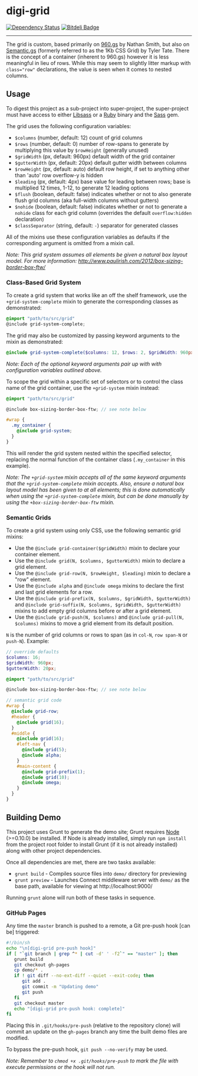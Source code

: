 digi-grid
=========

[![Dependency Status](https://david-dm.org/digitaljhelms/digi-grid.png)](https://david-dm.org/digitaljhelms/digi-grid "David Badge")
[![Bitdeli Badge](https://d2weczhvl823v0.cloudfront.net/digitaljhelms/digi-grid/trend.png)](https://bitdeli.com/free "Bitdeli Badge")

---

The grid is custom, based primarily on [960.gs](http://960.gs/) by Nathan Smith, but also on [Semantic.gs](http://semantic.gs/) (formerly referred to as the 1Kb CSS Grid) by Tyler Tate. There is the concept of a container (inherent to 960.gs) however it is less meaningful in lieu of rows. While this may seem to slightly litter markup with `class="row"` declarations, the value is seen when it comes to nested columns.

## Usage

To digest this project as a sub-project into super-project, the super-project must have access to either [Libsass](http://libsass.org/) or a [Ruby](https://www.ruby-lang.org/en/) binary and the [Sass](http://sass-lang.com/) gem.

The grid uses the following configuration variables:

* `$columns` (number, default: 12) count of grid columns
* `$rows` (number, default: 0) number of row-spans to generate by multiplying this value by `$rowHeight` (generally unused)
* `$gridWidth` (px, default: 960px) default width of the grid container
* `$gutterWidth` (px, default: 20px) default gutter width between columns
* `$rowHeight` (px, default: auto) default row height, if set to anything other than 'auto' row overflow-y is hidden
* `$leading` (px, default: 4px) base value for leading between rows; base is multiplied 12 times, 1-12, to generate 12 leading options
* `$flush` (boolean, default: false) indicates whether or not to also generate flush grid columns (aka full-width columns without gutters)
* `$nohide` (boolean, default: false) indicates whether or not to generate a `nohide` class for each grid column (overrides the default `overflow:hidden` declaration)
* `$classSeparator` (string, default: `-`) separator for generated classes

All of the mixins use these configuration variables as defaults if the corresponding argument is omitted from a mixin call.

*Note: This grid system assumes all elements be given a natural box layout model. For more information: http://www.paulirish.com/2012/box-sizing-border-box-ftw/*

### Class-Based Grid System

To create a grid system that works like an off the shelf framework, use the `+grid-system-complete` mixin to generate the corresponding classes as demonstrated:

```scss
@import "path/to/src/grid"
@include grid-system-complete;
```

The grid may also be customized by passing keyword arguments to the mixin as demonstrated:

```scss
@include grid-system-complete($columns: 12, $rows: 2, $gridWidth: 960px, $gutterWidth: 20px, $rowHeight: 100px, $leading: 10px, $flush: true);
```

*Note: Each of the optional keyword arguments pair up with with configuration variables outlined above.*

To scope the grid within a specific set of selectors or to control the class name of the grid container, use the `+grid-system` mixin instead:

```scss
@import "path/to/src/grid"

@include box-sizing-border-box-ftw; // see note below

#wrap {
  .my_container {
    @include grid-system;
  }
}
```

This will render the grid system nested within the specified selector, replacing the normal function of the container class (`.my_container` in this example).

*Note: The `+grid-system` mixin accepts all of the same keyword arguments that the `+grid-system-complete` mixin accepts. Also, ensure a natural box layout model has been given to at all elements; this is done automatically when using the `+grid-system-complete` mixin, but can be done manually by using the `+box-sizing-border-box-ftw` mixin.*

### Semantic Grids

To create a grid system using only CSS, use the following semantic grid mixins:

* Use the `@include grid-container($gridWidth)` mixin to declare your container element.
* Use the `@include grid(N, $columns, $gutterWidth)` mixin to declare a grid element.
* Use the `@include grid-row(N, $rowHeight, $leading)` mixin to declare a "row" element.
* Use the `@include alpha` and `@include omega` mixins to declare the first and last grid elements for a row.
* Use the `@include grid-prefix(N, $columns, $gridWidth, $gutterWidth)` and `@include grid-suffix(N, $columns, $gridWidth, $gutterWidth)`
 mixins to add empty grid columns before or after a grid element.
* Use the `@include grid-push(N, $columns)` and `@include grid-pull(N, $columns)` mixins to move a grid element from its default position.

`N` is the number of grid columns or rows to span (as in `col-N`, `row span-N` or `push-N`). Example:

```scss
// override defaults
$columns: 16;
$gridWidth: 960px;
$gutterWidth: 20px;

@import "path/to/src/grid"

@include box-sizing-border-box-ftw; // see note below

// semantic grid code
#wrap {
  @include grid-row;
  #header {
    @include grid(16);
  }
  #middle {
    @include grid(16);
    #left-nav {
      @include grid(5);
      @include alpha;
    }
    #main-content {
      @include grid-prefix(1);
      @include grid(10);
      @include omega;
    }
  }
}
```

## Building Demo

This project uses Grunt to generate the demo site; Grunt requires [Node](http://nodejs.org/) (>=0.10.0) be installed. If Node is already installed, simply run `npm install` from the project root folder to install Grunt (if it is not already installed) along with other project dependencies.

Once all dependencies are met, there are two tasks available:

* `grunt build` - Compiles source files into `demo/` directory for previewing
* `grunt preview` - Launches Connect middleware server with `demo/` as the base path, available for viewing at http://localhost:9000/

Running `grunt` alone will run both of these tasks in sequence.

### GitHub Pages

Any time the `master` branch is pushed to a remote, a Git pre-push hook [can be] triggered:

```sh
#!/bin/sh
echo "\n[digi-grid pre-push hook]"
if [ "`git branch | grep ^* | cut -d' ' -f2`" == "master" ]; then
   grunt build
   git checkout gh-pages
   cp demo/* .
   if ! git diff --no-ext-diff --quiet --exit-code; then
      git add .
      git commit -m "Updating demo"
      git push
   fi
   git checkout master
   echo "[digi-grid pre-push hook: complete]"
fi
```

Placing this in `.git/hooks/pre-push` (relative to the repository clone) will commit an update on the `gh-pages` branch any time the built demo files are modified.

To bypass the pre-push hook, `git push --no-verify` may be used.

*Note: Remember to `chmod +x .git/hooks/pre-push` to mark the file with execute permissions or the hook will not run.*

